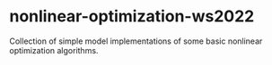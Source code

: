 # nonlinear-optimization-ws2022

Collection of simple model implementations of some basic nonlinear optimization algorithms.
